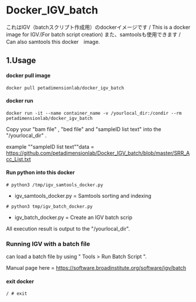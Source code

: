# Docker_IGV_batch
これはIGV（batchスクリプト作成用）のdockerイメージです / This is a docker image for IGV.(For batch script creation) 
また、samtoolsも使用できます / Can also samtools this docker　image.

## 1.Usage
#### docker pull image

```
docker pull petadimensionlab/docker_igv_batch
```

#### docker run

```
docker run -it --name container_name -v /yourlocal_dir:/condir --rm petadimensionlab/docker_igv_batch
```
Copy your "bam file" , "bed file" and "sampleID list text" into the "/yourlocal_dir" .

example ""sampleID list text""data = https://github.com/petadimensionlab/Docker_IGV_batch/blob/master/SRR_Acc_List.txt

#### Run python into this docker
```
# python3 /tmp/igv_samtools_docker.py
```
* igv_samtools_docker.py = Samtools sorting and indexing

```
# python3 tmp/igv_batch_docker.py
```
* igv_batch_docker.py = Create an IGV batch scrip

All execution result is output to the "/yourlocal_dir".

### Running IGV with a batch file
can load a batch file by using " Tools > Run Batch Script ".

Manual page here = https://software.broadinstitute.org/software/igv/batch

#### exit docker
```
/ # exit
```
